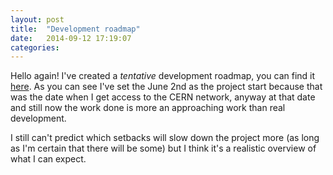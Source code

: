 ```yaml
---
layout: post
title:  "Development roadmap"
date:   2014-09-12 17:19:07
categories:
---
```

Hello again! I've created a *tentative* development roadmap, you can find it [here]({{site.baseurl}}/roadmap/). As you can see I've set the June 2nd as the project start because that was the date when I get access to the CERN network, anyway at that date and still now the work done is more an approaching work than real development.

I still can't predict which setbacks will slow down the project more (as long as I'm certain that there will be some) but I think it's a realistic overview of what I can expect.

